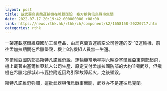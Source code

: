 ```yaml
---
layout: post
title: 載武器烏克蘭運輸機在希臘墜毀　塞方稱與俄烏戰事無關
date: 2022-07-17 20:19:42.000000000 +08:00
link: https://news.rthk.hk/rthk/ch/component/k2/1658158-20220717.htm
categories: rthk
---
```


一架運載塞爾維亞國防工業產品、由烏克蘭貨運航空公司營運的安-12運輸機，前往孟加拉期間在希臘墜毀，機上8名機組人員無一生還。

塞爾維亞國防部長斯特凡諾維奇說，運輸機當地星期六晚從塞爾維亞東南部起飛，機上載著由塞爾維亞私人公司生產、原定交付孟加拉國防部的大約11噸武器，但飛機在希臘北部城市卡瓦拉附近因為引擎故障起火，之後墜毀。

斯特凡諾維奇強調，這批武器與俄烏戰事無關，武器亦不是運往烏克蘭。
